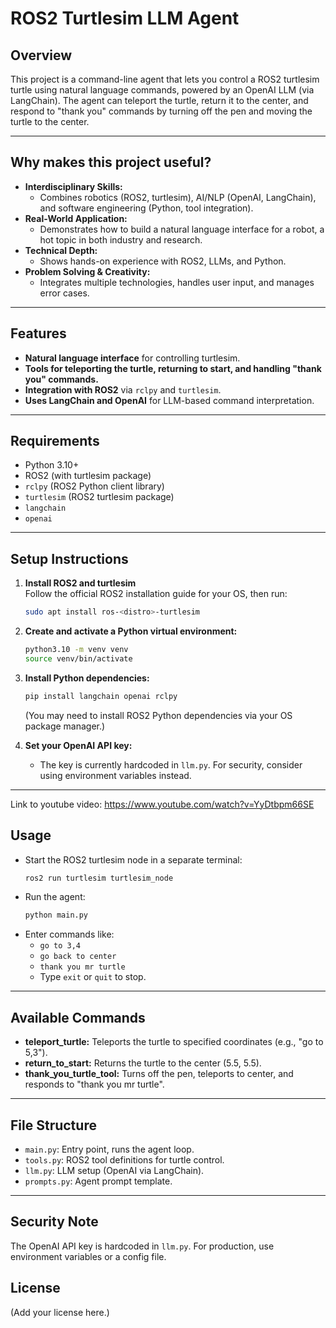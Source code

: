 # ROS2 Turtlesim LLM Agent

## Overview

This project is a command-line agent that lets you control a ROS2 turtlesim turtle using natural language commands, powered by an OpenAI LLM (via LangChain). The agent can teleport the turtle, return it to the center, and respond to "thank you" commands by turning off the pen and moving the turtle to the center.

---

## Why makes this project useful?

- **Interdisciplinary Skills:**  
  - Combines robotics (ROS2, turtlesim), AI/NLP (OpenAI, LangChain), and software engineering (Python, tool integration).
- **Real-World Application:**  
  - Demonstrates how to build a natural language interface for a robot, a hot topic in both industry and research.
- **Technical Depth:**  
  - Shows hands-on experience with ROS2, LLMs, and Python.
- **Problem Solving & Creativity:**  
  - Integrates multiple technologies, handles user input, and manages error cases.
---

## Features

- **Natural language interface** for controlling turtlesim.
- **Tools for teleporting the turtle, returning to start, and handling "thank you" commands.**
- **Integration with ROS2** via `rclpy` and `turtlesim`.
- **Uses LangChain and OpenAI** for LLM-based command interpretation.

---

## Requirements

- Python 3.10+
- ROS2 (with turtlesim package)
- `rclpy` (ROS2 Python client library)
- `turtlesim` (ROS2 turtlesim package)
- `langchain`
- `openai`

---

## Setup Instructions

1. **Install ROS2 and turtlesim**  
   Follow the official ROS2 installation guide for your OS, then run:  
   ```sh
   sudo apt install ros-<distro>-turtlesim
   ```

2. **Create and activate a Python virtual environment:**  
   ```sh
   python3.10 -m venv venv
   source venv/bin/activate
   ```

3. **Install Python dependencies:**  
   ```sh
   pip install langchain openai rclpy
   ```
   (You may need to install ROS2 Python dependencies via your OS package manager.)

4. **Set your OpenAI API key:**  
   - The key is currently hardcoded in `llm.py`. For security, consider using environment variables instead.

---
Link to youtube video: https://www.youtube.com/watch?v=YyDtbpm66SE
## Usage

- Start the ROS2 turtlesim node in a separate terminal:  
  ```sh
  ros2 run turtlesim turtlesim_node
  ```
- Run the agent:  
  ```sh
  python main.py
  ```
- Enter commands like:
  - `go to 3,4`
  - `go back to center`
  - `thank you mr turtle`
  - Type `exit` or `quit` to stop.

---

## Available Commands

- **teleport_turtle:** Teleports the turtle to specified coordinates (e.g., "go to 5,3").
- **return_to_start:** Returns the turtle to the center (5.5, 5.5).
- **thank_you_turtle_tool:** Turns off the pen, teleports to center, and responds to "thank you mr turtle".

---

## File Structure

- `main.py`: Entry point, runs the agent loop.
- `tools.py`: ROS2 tool definitions for turtle control.
- `llm.py`: LLM setup (OpenAI via LangChain).
- `prompts.py`: Agent prompt template.

---

## Security Note

The OpenAI API key is hardcoded in `llm.py`. For production, use environment variables or a config file.

## License

(Add your license here.)
